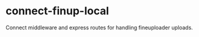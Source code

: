 connect-finup-local
===================

Connect middleware and express routes for handling fineuploader uploads.
